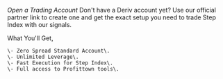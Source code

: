 *Open a Trading Account*
Don\'t have a Deriv account yet\?
Use our official partner link to create one and get the exact setup you need to trade Step Index with our signals\.

What You\'ll Get\,
```
\- Zero Spread Standard Account\.
\- Unlimited Leverage\.
\- Fast Execution for Step Index\.
\- Full access to Profittown tools\.
```